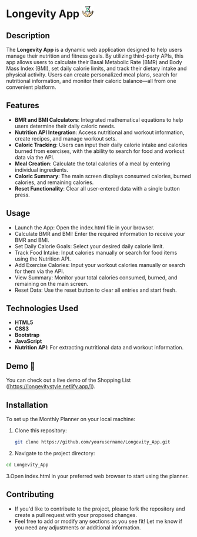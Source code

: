 # Longevity App ![Longevity Ap](./dist/cheese/longevity.png)

## Description
The **Longevity App** is a dynamic web application designed to help users manage their nutrition and fitness goals. By utilizing third-party APIs, this app allows users to calculate their Basal Metabolic Rate (BMR) and Body Mass Index (BMI), set daily calorie limits, and track their dietary intake and physical activity. Users can create personalized meal plans, search for nutritional information, and monitor their caloric balance—all from one convenient platform.

## Features
- **BMR and BMI Calculators**: Integrated mathematical equations to help users determine their daily caloric needs.
- **Nutrition API Integration**: Access nutritional and workout information, create recipes, and manage workout sets.
- **Caloric Tracking**: Users can input their daily calorie intake and calories burned from exercises, with the ability to search for food and workout data via the API.
- **Meal Creation**: Calculate the total calories of a meal by entering individual ingredients.
- **Caloric Summary**: The main screen displays consumed calories, burned calories, and remaining calories.
- **Reset Functionality**: Clear all user-entered data with a single button press.

## Usage

- Launch the App: Open the index.html file in your browser.
- Calculate BMR and BMI: Enter the required information to receive your BMR and BMI.
- Set Daily Calorie Goals: Select your desired daily calorie limit.
- Track Food Intake: Input calories manually or search for food items using the Nutrition API.
- Add Exercise Calories: Input your workout calories manually or search for them via the API.
- View Summary: Monitor your total calories consumed, burned, and remaining on the main screen.
- Reset Data: Use the reset button to clear all entries and start fresh.


## Technologies Used
- **HTML5**
- **CSS3**
- **Bootstrap**
- **JavaScript**
- **Nutrition API**: For extracting nutritional data and workout information.

## Demo 🔗

You can check out a live demo of the Shopping List ([https://longevitystyle.netlify.app/]).

## Installation
To set up the Monthly Planner on your local machine:

1. Clone this repository:
   ```bash
   git clone https://github.com/yourusername/Longevity_App.git
   ```
3. Navigate to the project directory:
  ```bash
  cd Longevity_App
  ```
3.Open index.html in your preferred web browser to start using the planner.

## Contributing
- If you'd like to contribute to the project, please fork the repository and create a pull request with your proposed changes.
- Feel free to add or modify any sections as you see fit! Let me know if you need any adjustments or additional information.
